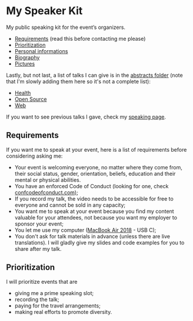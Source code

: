 # My Speaker Kit
My public speaking kit for the event’s organizers.

- [Requirements](#requirements) (read this before contacting me please)
- [Prioritization](#prioritization)
- [Personal informations](personalinfo.md)
- [Biography](biography.md)
- [Pictures](pictures/)

Lastly, but not last, a list of talks I can give is in the [abstracts folder](abstracts/) (note that I'm slowly adding them here so it's not a complete list):
* [Health](abstracts/health.md)
* [Open Source](abstracts/oss.md)
* [Web](abstracts/web.md)


If you want to see previous talks I gave, check my [speaking page](https://outofcomfortzone.net/speaking/).

## Requirements
If you want me to speak at your event, here is a list of requirements before considering asking me:
* Your event is welcoming everyone, no matter where they come from, their social status, gender, orientation, beliefs, education and their mental or physical abilities. 
* You have an enforced Code of Conduct (looking for one, check [confcodeofconduct.com)](https://github.com/confcodeofconduct/confcodeofconduct.com);
* If you record my talk, the video needs to be accessible for free to everyone and cannot be sold in any capacity;
* You want me to speak at your event because you find my content valuable for your attendees, not because you want my employer to sponsor your event;
* You let me use my computer ([MacBook Air 2018](https://support.apple.com/kb/SP783?viewlocale=en_US&locale=en_US) - USB C);
* You don't ask for talk materials in advance (unless there are live translations). I will gladly give my slides and code examples for you to share after my talk.

## Prioritization
I will prioritize events that are
* giving me a prime speaking slot;
* recording the talk;
* paying for the travel arrangements;
* making real efforts to promote diversity.
